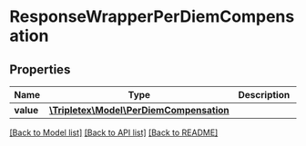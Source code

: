 # ResponseWrapperPerDiemCompensation

## Properties
Name | Type | Description | Notes
------------ | ------------- | ------------- | -------------
**value** | [**\Tripletex\Model\PerDiemCompensation**](PerDiemCompensation.md) |  | [optional] 

[[Back to Model list]](../README.md#documentation-for-models) [[Back to API list]](../README.md#documentation-for-api-endpoints) [[Back to README]](../README.md)

